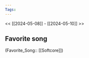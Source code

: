 ```yaml
---
Tags: 
---
```

 << [[2024-05-08]] - [[2024-05-10]] >> 
## Favorite song
(Favorite_Song:: [[Softcore]])
